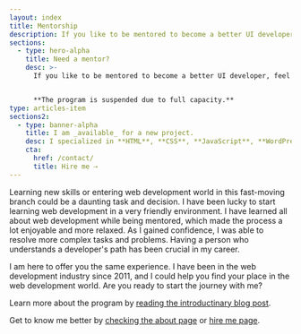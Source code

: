 ```yaml
---
layout: index
title: Mentorship
description: If you like to be mentored to become a better UI developer, feel free to contact me.
sections:
  - type: hero-alpha
    title: Need a mentor?
    desc: >-
      If you like to be mentored to become a better UI developer, feel free to contact me.


      **The program is suspended due to full capacity.**
type: articles-item
sections2:
  - type: banner-alpha
    title: I am _available_ for a new project.
    desc: I specialized in **HTML**, **CSS**, **JavaScript**, **WordPress**, **Shopify**, and **JAMstack** technologies.
    cta:
      href: /contact/
      title: Hire me ⇢
---
```


Learning new skills or entering web development world in this fast-moving branch could be a daunting task and decision. I have been lucky to start learning web development in a very friendly environment. I have learned all about web development while being mentored, which made the process a lot enjoyable and more relaxed. As I gained confidence, I was able to resolve more complex tasks and problems. Having a person who understands a developer's path has been crucial in my career.

I am here to offer you the same experience. I have been in the web development industry since 2011, and I could help you find your place in the web development world. Are you ready to start the journey with me?

Learn more about the program by [reading the introductinary blog post](/articles/the-ui-development-mentoring-program/).

Get to know me better by [checking the about page](/about/) or [hire me page](/hire-me/).
